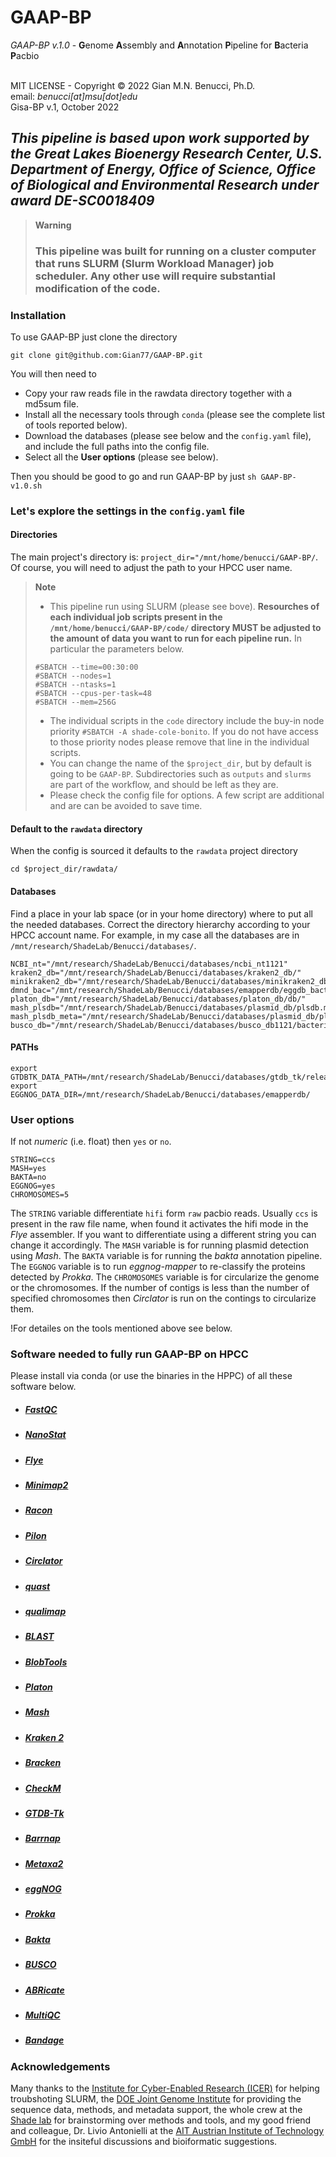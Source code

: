 # **GAAP-BP**

*GAAP-BP v.1.0* - **G**enome **A**ssembly and **A**nnotation **P**ipeline for **B**acteria **P**acbio<br>
<br>

MIT LICENSE - Copyright © 2022 Gian M.N. Benucci, Ph.D.<br>
email: *benucci[at]msu[dot]edu*<br>
Gisa-BP v.1, October 2022<br>

## *This pipeline is based upon work supported by the Great Lakes Bioenergy Research Center, U.S. Department of Energy, Office of Science, Office of Biological and Environmental Research under award DE-SC0018409*

> __Warning__<br>
> ### **This pipeline was built for running on a cluster computer that runs SLURM (Slurm Workload Manager) job scheduler. Any other use will require substantial modification of the code.**
> 

### **Installation**

To use GAAP-BP just clone the directory 
```
git clone git@github.com:Gian77/GAAP-BP.git
```
You will then need to 
* Copy your raw reads file in the rawdata directory together with a md5sum file.
* Install all the necessary tools through `conda` (please see the complete list of tools reported below).
* Download the databases (please see below and the `config.yaml` file), and include the full paths into the config file.
* Select all the **User options** (please see below).

Then you should be good to go and run GAAP-BP by just 
`sh GAAP-BP-v1.0.sh`

### **Let's explore the settings in the `config.yaml` file**

#### **Directories**
The main project's directory is: `project_dir="/mnt/home/benucci/GAAP-BP/`. Of course, you will need to adjust the path to your HPCC user name. 

> __Note__ <br> 
> * This pipeline run using SLURM (please see bove). **Resourches of each individual job scripts present in the `/mnt/home/benucci/GAAP-BP/code/` directory MUST be adjusted to the amount of data you want to run for each pipeline run.** In particular the parameters below.
> ```
> #SBATCH --time=00:30:00
> #SBATCH --nodes=1
> #SBATCH --ntasks=1
> #SBATCH --cpus-per-task=48
> #SBATCH --mem=256G
> ```
> * The individual scripts in the `code` directory include the buy-in node priority `#SBATCH -A shade-cole-bonito`. If you do not have access to those priority nodes please remove that line in the individual scripts.
> * You can change the name of the `$project_dir`, but by default is going to be `GAAP-BP`. Subdirectories such as `outputs` and `slurms` are part of the workflow, and should be left as they are.
> * Please check the config file for options. A few script are additional and are can be avoided to save time.

#### **Default to the `rawdata` directory**
When the config is sourced it defaults to the `rawdata` project directory
```
cd $project_dir/rawdata/
```

#### **Databases**
Find a place in your lab space (or in your home directory) where to put all the needed databases.
Correct the directory hierarchy according to your HPCC account name. For example, in my case all the
databases are in `/mnt/research/ShadeLab/Benucci/databases/`.

```
NCBI_nt="/mnt/research/ShadeLab/Benucci/databases/ncbi_nt1121"
kraken2_db="/mnt/research/ShadeLab/Benucci/databases/kraken2_db/"
minikraken2_db="/mnt/research/ShadeLab/Benucci/databases/minikraken2_db/"
dmnd_bac="/mnt/research/ShadeLab/Benucci/databases/emapperdb/eggdb_bacteria.dmnd"
platon_db="/mnt/research/ShadeLab/Benucci/databases/platon_db/db/"
mash_plsdb="/mnt/research/ShadeLab/Benucci/databases/plasmid_db/plsdb.msh"
mash_plsdb_meta="/mnt/research/ShadeLab/Benucci/databases/plasmid_db/plsdb.tsv"
busco_db="/mnt/research/ShadeLab/Benucci/databases/busco_db1121/bacteria_odb10"
```
#### **PATHs**
```
export GTDBTK_DATA_PATH=/mnt/research/ShadeLab/Benucci/databases/gtdb_tk/release207_v2
export EGGNOG_DATA_DIR=/mnt/research/ShadeLab/Benucci/databases/emapperdb/
```

### **User options**
If not *numeric* (i.e. float) then `yes` or `no`.

```
STRING=ccs
MASH=yes
BAKTA=no
EGGNOG=yes
CHROMOSOMES=5
```
The `STRING` variable differentiate `hifi` form `raw` pacbio reads. Usually `ccs` is present in the raw file name, when found it activates the hifi mode in the *Flye* assembler. If you want to differentiate using a different string you can change it accordingly.
The `MASH` variable is for running plasmid detection using *Mash*.
The `BAKTA` variable is for running the *bakta* annotation pipeline.
The `EGGNOG` variable is to run *eggnog-mapper* to re-classify the proteins detected by *Prokka*.
The `CHROMOSOMES` variable is for circularize the genome or the chromosomes. If the number of contigs is less than the number of specified chromosomes then *Circlator* is run on the contings to circularize them.

!For detailes on the tools mentioned above see below.


### **Software needed to fully run GAAP-BP on HPCC**

Please install via conda (or use the binaries in the HPPC) of all these software below. 
* ##### [FastQC](https://www.bioinformatics.babraham.ac.uk/projects/fastqc/)
* ##### [NanoStat](https://github.com/wdecoster/nanostat)
* ##### [Flye](https://github.com/fenderglass/Flye)
* ##### [Minimap2](https://github.com/lh3/minimap2)
* ##### [Racon](https://github.com/isovic/racon)
* ##### [Pilon](https://github.com/broadinstitute/pilon/wiki)
* ##### [Circlator](https://sanger-pathogens.github.io/circlator/)
* ##### [quast](http://bioinf.spbau.ru/quast)
* ##### [qualimap](https://github.com/EagleGenomics-cookbooks/QualiMap)
* ##### [BLAST](https://blast.ncbi.nlm.nih.gov/Blast.cgi?PAGE_TYPE=BlastDocs)
* ##### [BlobTools](https://github.com/DRL/blobtools)
* ##### [Platon](https://github.com/oschwengers/platon)
* ##### [Mash](https://github.com/marbl/Mash)
* ##### [Kraken 2](https://ccb.jhu.edu/software/kraken2/)
* ##### [Bracken](https://github.com/jenniferlu717/Bracken)
* ##### [CheckM](https://ecogenomics.github.io/CheckM/)
* ##### [GTDB-Tk](https://github.com/Ecogenomics/GTDBTk)
* ##### [Barrnap](https://github.com/tseemann/barrnap)
* ##### [Metaxa2](https://microbiology.se/software/metaxa2/)
* ##### [eggNOG](https://github.com/eggnogdb)
* ##### [Prokka](https://github.com/tseemann/prokka)
* ##### [Bakta](https://github.com/oschwengers/bakta)
* ##### [BUSCO](https://busco.ezlab.org/)
* ##### [ABRicate](https://github.com/tseemann/abricate)
* ##### [MultiQC](https://github.com/ewels/MultiQC)
* ##### [Bandage](https://github.com/rrwick/Bandage)

### **Acknowledgements**
Many thanks to the [Institute for Cyber-Enabled Research (ICER)](https://icer.msu.edu/) for helping troubshoting SLURM, the [DOE Joint Genome Institute](https://jgi.doe.gov/) for providing the sequence data, methods, and metadata support, the whole crew at the [Shade lab](https://ashley17061.wixsite.com/shadelab) for brainstorming over methods and tools, and my good friend and colleague, Dr. Livio Antonielli at the [AIT Austrian Institute of Technology GmbH](https://www.ait.ac.at/en/) for the insiteful discussions and bioiformatic suggestions.

